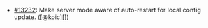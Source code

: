 * [#13232](https://github.com/rubocop/rubocop/issues/13232): Make server mode aware of auto-restart for local config update. ([@koic][])

